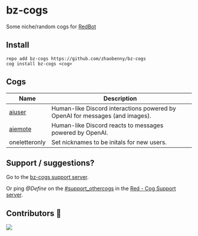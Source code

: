 # bz-cogs
Some niche/random cogs for [RedBot](https://github.com/Cog-Creators/Red-DiscordBot)

## Install
```
repo add bz-cogs https://github.com/zhaobenny/bz-cogs
cog install bz-cogs <cog>
```

## Cogs
| Name | Description
| --- | --- |
[aiuser](https://github.com/zhaobenny/bz-cogs/tree/main/aiuser) | Human-like Discord interactions powered by OpenAI for messages (and images).
[aiemote](https://github.com/zhaobenny/bz-cogs/tree/main/aiemote) | Human-like Discord reacts to messages powered by OpenAI.
oneletteronly | Set nicknames to be initals for new users.


## Support / suggestions?
Go to the [bz-cogs support server](https://discord.gg/GwT2yHPqzN).

Or ping *@Define* on the [#support_othercogs](https://discord.com/channels/240154543684321280/240212783503900673) in the [Red - Cog Support server](https://discord.gg/GET4DVk).

## Contributors 🎉
<a href="https://github.com/zhaobenny/bz-cogs/graphs/contributors">
  <img src="https://contrib.rocks/image?repo=zhaobenny/bz-cogs" />
</a>
